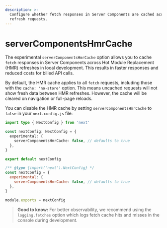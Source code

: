```yaml
---
description: >-
  Configure whether fetch responses in Server Components are cached across HMR
  refresh requests.
---
```


# serverComponentsHmrCache

The experimental `serverComponentsHmrCache` option allows you to cache `fetch` responses in Server Components across Hot Module Replacement (HMR) refreshes in local development. This results in faster responses and reduced costs for billed API calls.

By default, the HMR cache applies to all `fetch` requests, including those with the `cache: 'no-store'` option. This means uncached requests will not show fresh data between HMR refreshes. However, the cache will be cleared on navigation or full-page reloads.

You can disable the HMR cache by setting `serverComponentsHmrCache` to `false` in your `next.config.js` file:

```ts
import type { NextConfig } from 'next'

const nextConfig: NextConfig = {
  experimental: {
    serverComponentsHmrCache: false, // defaults to true
  },
}

export default nextConfig
```

```js
/** @type {import('next').NextConfig} */
const nextConfig = {
  experimental: {
    serverComponentsHmrCache: false, // defaults to true
  },
}

module.exports = nextConfig
```

> **Good to know:** For better observability, we recommend using the `logging.fetches` option which logs fetch cache hits and misses in the console during development.
